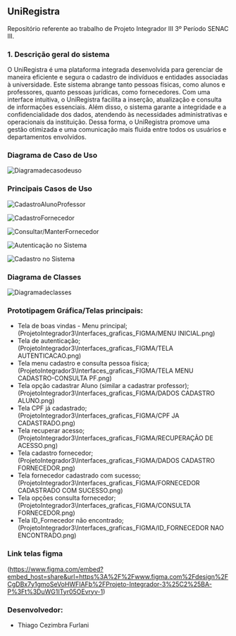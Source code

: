 ## UniRegistra

Repositório referente ao trabalho de Projeto Integrador III 3º Período SENAC III.


### 1. Descrição geral do sistema

O UniRegistra é uma plataforma integrada desenvolvida para gerenciar de
maneira eficiente e segura o cadastro de indivíduos e entidades associadas à
universidade. Este sistema abrange tanto pessoas físicas, como alunos e
professores, quanto pessoas jurídicas, como fornecedores. Com uma interface
intuitiva, o UniRegistra facilita a inserção, atualização e
consulta de informações essenciais. Além disso, o sistema garante a integridade e a
confidencialidade dos dados, atendendo às necessidades administrativas e
operacionais da instituição. Dessa forma, o UniRegistra promove uma gestão
otimizada e uma comunicação mais fluida entre todos os usuários e departamentos
envolvidos.

### Diagrama de Caso de Uso 

![Diagramadecasodeuso](https://github.com/ThiagoCezimbra/ProjetoIntegrador3-SistemaOrientadoObj/blob/main/Diagrama%20Principais%20Casos%20de%20Uso.png)

### Principais Casos de Uso 

![CadastroAlunoProfessor](https://github.com/ThiagoCezimbra/ProjetoIntegrador3-SistemaOrientadoObj/blob/main/UC001%20-%20Cadastro%20Aluno-Professor.png)

![CadastroFornecedor](https://github.com/ThiagoCezimbra/ProjetoIntegrador3-SistemaOrientadoObj/blob/main/UC003%20-%20Cadastro%20Fornecedor.png)

![Consultar/ManterFornecedor](https://github.com/ThiagoCezimbra/ProjetoIntegrador3-SistemaOrientadoObj/blob/main/UC004%20ConsultarMarter%20Fornecedor.png)

![Autenticação no Sistema](https://github.com/ThiagoCezimbra/ProjetoIntegrador3-SistemaOrientadoObj/blob/main/UC005%20-%20Autenticacao%20no%20Sistema.png)

![Cadastro no Sistema](https://github.com/ThiagoCezimbra/ProjetoIntegrador3-SistemaOrientadoObj/blob/main/UC006%20-%20Cadastro%20no%20Sistema.png)


### Diagrama de Classes

![Diagramadeclasses](https://github.com/ThiagoCezimbra/ProjetoIntegrador3-SistemaOrientadoObj/blob/main/DIAGRAMA%20DE%20CLASSES.png)

### Prototipagem Gráfica/Telas principais:

- Tela de boas vindas - Menu principal;
(ProjetoIntegrador3\Interfaces_graficas_FIGMA/MENU INICIAL.png)
- Tela de autenticação;
(ProjetoIntegrador3\Interfaces_graficas_FIGMA/TELA AUTENTICACAO.png)
- Tela menu cadastro e consulta pessoa física;
(ProjetoIntegrador3\Interfaces_graficas_FIGMA/TELA MENU CADASTRO-CONSULTA PF.png)
- Tela opção cadastrar Aluno (similar a cadastrar professor);
(ProjetoIntegrador3\Interfaces_graficas_FIGMA/DADOS CADASTRO ALUNO.png)
- Tela CPF já cadastrado;
(ProjetoIntegrador3\Interfaces_graficas_FIGMA/CPF JA CADASTRADO.png)
- Tela recuperar acesso;
(ProjetoIntegrador3\Interfaces_graficas_FIGMA/RECUPERAÇÃO DE ACESSO.png)
- Tela cadastro fornecedor;
(ProjetoIntegrador3\Interfaces_graficas_FIGMA/DADOS CADASTRO FORNECEDOR.png)
- Tela fornecedor cadastrado com sucesso;
(ProjetoIntegrador3\Interfaces_graficas_FIGMA/FORNECEDOR CADASTRADO COM SUCESSO.png)
- Tela opções consulta fornecedor;
(ProjetoIntegrador3\Interfaces_graficas_FIGMA/CONSULTA FORNECEDOR.png)
- Tela ID_Fornecedor não encontrado;
(ProjetoIntegrador3\Interfaces_graficas_FIGMA/ID_FORNECEDOR NAO ENCONTRADO.png)

### Link telas figma

(https://www.figma.com/embed?embed_host=share&url=https%3A%2F%2Fwww.figma.com%2Fdesign%2FCgDBx7y1gmoSeVoHWFIAFb%2FProjeto-Integrador-3%25C2%25BA-P%3Ft%3DuWG1ITyr05OEvryv-1)

### Desenvolvedor:

- Thiago Cezimbra Furlani
